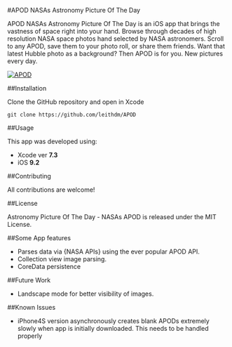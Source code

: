 #APOD NASAs Astronomy Picture Of The Day

APOD NASAs Astronomy Picture Of The Day is an iOS app that brings the vastness of space right into your hand. Browse through decades of high resolution NASA space photos hand selected by NASA astronomers. Scroll to any APOD, save them to your photo roll, or share them friends. Want that latest Hubble photo as a background? Then APOD is for you. New pictures every day.

[![APOD](https://j.gifs.com/jRJ5Rl.gif)](https://youtu.be/bVeNXoMjtXY)

##Installation

Clone the GitHub repository and open in Xcode

`git clone https://github.com/leithdm/APOD`

##Usage

This app was developed using: 
- Xcode ver **7.3**
- iOS **9.2**

##Contributing

All contributions are welcome!

##License

Astronomy Picture Of The Day - NASAs APOD is released under the MIT License.

##Some App features

- Parses data via {NASA APIs} using the ever popular APOD API.
- Collection view image parsing.
- CoreData persistence

##Future Work

- Landscape mode for better visibility of images.

##Known Issues

- iPhone4S version asynchronously creates blank APODs extremely slowly when app is initially downloaded. This needs to be handled properly 

